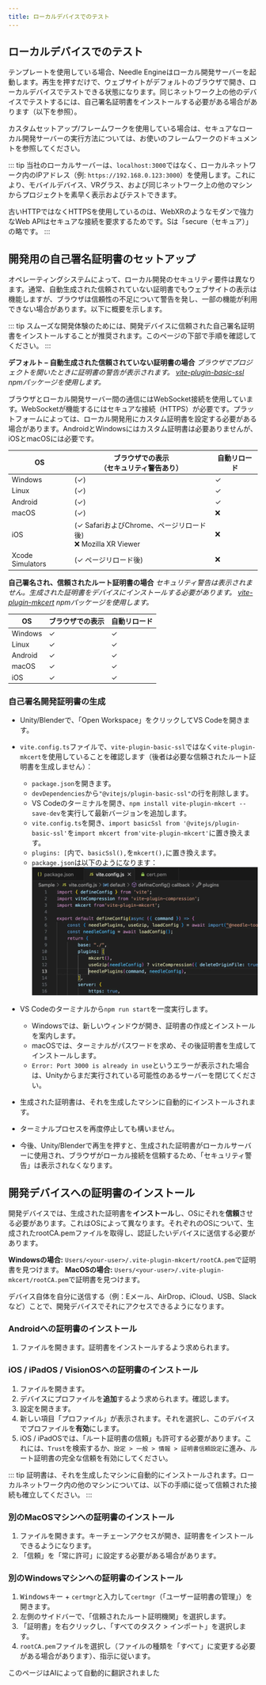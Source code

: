 ```yaml
---
title: ローカルデバイスでのテスト
---
```


## ローカルデバイスでのテスト

テンプレートを使用している場合、Needle Engineはローカル開発サーバーを起動します。再生を押すだけで、ウェブサイトがデフォルトのブラウザで開き、ローカルデバイスでテストできる状態になります。同じネットワーク上の他のデバイスでテストするには、自己署名証明書をインストールする必要がある場合があります（以下を参照）。

カスタムセットアップ/フレームワークを使用している場合は、セキュアなローカル開発サーバーの実行方法については、お使いのフレームワークのドキュメントを参照してください。

::: tip
当社のローカルサーバーは、`localhost:3000`ではなく、ローカルネットワーク内のIPアドレス（例: `https://192.168.0.123:3000`）を使用します。これにより、モバイルデバイス、VRグラス、および同じネットワーク上の他のマシンからプロジェクトを素早く表示およびテストできます。

古いHTTPではなくHTTPSを使用しているのは、WebXRのようなモダンで強力なWeb APIはセキュアな接続を要求するためです。Sは「secure（セキュア）」の略です。
:::

## 開発用の自己署名証明書のセットアップ

オペレーティングシステムによって、ローカル開発のセキュリティ要件は異なります。通常、自動生成された信頼されていない証明書でもウェブサイトの表示は機能しますが、ブラウザは信頼性の不足について警告を発し、一部の機能が利用できない場合があります。以下に概要を示します。

::: tip
スムーズな開発体験のためには、開発デバイスに信頼された自己署名証明書をインストールすることが推奨されます。このページの下部で手順を確認してください。
:::

**デフォルト – 自動生成された信頼されていない証明書の場合**
_ブラウザでプロジェクトを開いたときに証明書の警告が表示されます。_
_[vite-plugin-basic-ssl](https://github.com/vitejs/vite-plugin-basic-ssl) npmパッケージを使用します。_

ブラウザとローカル開発サーバー間の通信にはWebSocket接続を使用しています。WebSocketが機能するにはセキュアな接続（HTTPS）が必要です。プラットフォームによっては、ローカル開発用にカスタム証明書を設定する必要がある場合があります。AndroidとWindowsにはカスタム証明書は必要ありませんが、iOSとmacOSには必要です。

| OS              | ブラウザでの表示<br/>（セキュリティ警告あり） | 自動リロード |
| --------------- | ----------------------------------- | ------------ |
| Windows         | (✓)                                 | ✓            |
| Linux           | (✓)                                 | ✓            |
| Android         | (✓)                                 | ✓            |
| macOS           | (✓)                                 | ❌           |
| iOS             | (✓ SafariおよびChrome、ページリロード後)<br/>❌ Mozilla XR Viewer | ❌           |
| Xcode Simulators | (✓ ページリロード後)                  | ❌           |

**自己署名され、信頼されたルート証明書の場合**
_セキュリティ警告は表示されません。生成された証明書をデバイスにインストールする必要があります。_
_[vite-plugin-mkcert](https://github.com/liuweiGL/vite-plugin-mkcert) npmパッケージを使用します。_

| OS      | ブラウザでの表示 | 自動リロード |
| ------- | -------------- | ------------ |
| Windows | ✓              | ✓            |
| Linux   | ✓              | ✓            |
| Android | ✓              | ✓            |
| macOS   | ✓              | ✓            |
| iOS     | ✓              | ✓            |

### 自己署名開発証明書の生成

- Unity/Blenderで、「Open Workspace」をクリックしてVS Codeを開きます。

- `vite.config.ts`ファイルで、`vite-plugin-basic-ssl`ではなく`vite-plugin-mkcert`を使用していることを確認します（後者は必要な信頼されたルート証明書を生成しません）：
  - `package.json`を開きます。
  - `devDependencies`から`"@vitejs/plugin-basic-ssl"`の行を削除します。
  - VS Codeのターミナルを開き、`npm install vite-plugin-mkcert --save-dev`を実行して最新バージョンを追加します。
  - `vite.config.ts`を開き、`import basicSsl from '@vitejs/plugin-basic-ssl'`を`import mkcert from'vite-plugin-mkcert'`に置き換えます。
  - `plugins: [`内で、`basicSsl(),`を`mkcert(),`に置き換えます。
  - `package.json`は以下のようになります：
  ![](/testing/switch-to-mkcert.webp)
- VS Codeのターミナルから`npm run start`を一度実行します。
  - Windowsでは、新しいウィンドウが開き、証明書の作成とインストールを案内します。
  - macOSでは、ターミナルがパスワードを求め、その後証明書を生成してインストールします。
  - `Error: Port 3000 is already in use`というエラーが表示された場合は、Unityからまだ実行されている可能性のあるサーバーを閉じてください。
- 生成された証明書は、それを生成したマシンに自動的にインストールされます。
- ターミナルプロセスを再度停止しても構いません。
- 今後、Unity/Blenderで再生を押すと、生成された証明書がローカルサーバーに使用され、ブラウザがローカル接続を信頼するため、「セキュリティ警告」は表示されなくなります。

## 開発デバイスへの証明書のインストール

開発デバイスでは、生成された証明書を**インストール**し、OSにそれを**信頼**させる必要があります。これはOSによって異なります。それぞれのOSについて、生成されたrootCA.pemファイルを取得し、認証したいデバイスに送信する必要があります。

**Windowsの場合:** `Users/<your-user>/.vite-plugin-mkcert/rootCA.pem`で証明書を見つけます。
**MacOSの場合:** `Users/<your-user>/.vite-plugin-mkcert/rootCA.pem`で証明書を見つけます。

デバイス自体を自分に送信する（例：Eメール、AirDrop、iCloud、USB、Slackなど）ことで、開発デバイスでそれにアクセスできるようになります。

### Androidへの証明書のインストール

1. ファイルを開きます。証明書をインストールするよう求められます。

### iOS / iPadOS / VisionOSへの証明書のインストール
1. ファイルを開きます。
2. デバイスにプロファイルを**追加**するよう求められます。確認します。
3. 設定を開きます。
4. 新しい項目「プロファイル」が表示されます。それを選択し、このデバイスでプロファイルを**有効**にします。
5. iOS / iPadOSでは、「ルート証明書の信頼」も許可する必要があります。これには、`Trust`を検索するか、`設定 > 一般 > 情報 > 証明書信頼設定`に進み、ルート証明書の完全な信頼を有効にしてください。

::: tip
証明書は、それを生成したマシンに自動的にインストールされます。ローカルネットワーク内の他のマシンについては、以下の手順に従って信頼された接続も確立してください。
:::

### 別のMacOSマシンへの証明書のインストール
1. ファイルを開きます。キーチェーンアクセスが開き、証明書をインストールできるようになります。
2. 「信頼」を「常に許可」に設定する必要がある場合があります。

### 別のWindowsマシンへの証明書のインストール
1. <kbd>Windowsキー</kbd> + `certmgr`と入力して`certmgr`（「ユーザー証明書の管理」）を開きます。
2. 左側のサイドバーで、「信頼されたルート証明機関」を選択します。
3. 「証明書」を右クリックし、「すべてのタスク > インポート」を選択します。
4. `rootCA.pem`ファイルを選択し（ファイルの種類を「すべて」に変更する必要がある場合があります）、指示に従います。


このページはAIによって自動的に翻訳されました